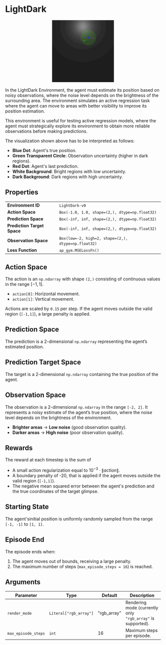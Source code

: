 # LightDark

<p align="center"><img src="img/LightDark-v0.gif" alt="LightDark-v0" width="200px"/></p>

In the LightDark Environment, the agent must estimate its position based on noisy observations, where the noise level depends on the brightness of the surrounding area. 
The environment simulates an active regression task where the agent can move to areas with better visibility to improve its position estimation.

This environment is useful for testing active regression models, where the agent must strategically explore its environment to obtain more reliable observations before making predictions.

The visualization shown above has to be interpreted as follows:
- **Blue Dot**: Agent's true position.
- **Green Transparent Circle**: Observation uncertainty (higher in dark regions).
- **Red Dot**: Agent's last prediction.
- **White Background**: Bright regions with low uncertainty.
- **Dark Background**: Dark regions with high uncertainty.

## Properties
<table>
    <tr>
        <td><strong>Environment ID</strong></td>
        <td><code>LightDark-v0</code></td>
    </tr>
    <tr>
        <td><strong>Action Space</strong></td>
        <td><code>Box(-1.0, 1.0, shape=(2,), dtype=np.float32)</code></td>
    </tr>
    <tr>
        <td><strong>Prediction Space</strong></td>
        <td><code>Box(-inf, inf, shape=(2,), dtype=np.float32)</code></td>
    </tr>
    <tr>
        <td><strong>Prediction Target Space</strong></td>
        <td><code>Box(-inf, inf, shape=(2,), dtype=np.float32)</code></td>
    </tr>
    <tr>
        <td><strong>Observation Space</strong></td>
        <td>
            <code>Box(low=-2, high=2, shape=(2,), dtype=np.float32)</code>
        </td>
    </tr>
    <tr>
        <td><strong>Loss Function</strong></td>
        <td>
            <code>ap_gym.MSELossFn()</code>
        </td>
    </tr>
</table>

## Action Space

The action is an `np.ndarray` with shape `(2,)` consisting of continuous values in the range $[-1, 1]$.

- `action[0]`: Horizontal movement.
- `action[1]`: Vertical movement.

Actions are scaled by `0.15` per step. If the agent moves outside the valid region (`[-1,1]`), a large penalty is
applied.

## Prediction Space

The prediction is a 2-dimensional `np.ndarray` representing the agent’s estimated position.

## Prediction Target Space

The target is a 2-dimensional `np.ndarray` containing the true position of the agent.

## Observation Space

The observation is a 2-dimensional `np.ndarray` in the range `[-2, 2]`. It represents a noisy estimate of the
agent’s true position, where the noise level depends on the brightness of the environment.

- **Brighter areas** → **Low noise** (good observation quality).
- **Darker areas** → **High noise** (poor observation quality).

## Rewards

The reward at each timestep is the sum of

- A small action regularization equal to $10^{-3} \cdot{} \lVert action\rVert$.
- A boundary penalty of -20, that is applied if the agent moves outside the valid region (`[-1,1]`).
- The negative mean squared error between the agent's prediction and the true coordinates of the target glimpse.

## Starting State

The agent'sinitial position is uniformly randomly sampled from the range `[-1, -1]` to `[1, 1]`.

## Episode End

The episode ends when:

1. The agent moves out of bounds, receiving a large penalty.
2. The maximum number of steps (`max_episode_steps = 16`) is reached.

## Arguments

| Parameter           | Type                   | Default     | Description                                                 |
|---------------------|------------------------|-------------|-------------------------------------------------------------|
| `render_mode`       | `Literal["rgb_array"]` | "rgb_array" | Rendering mode (currently only `"rgb_array"` is supported). |
| `max_episode_steps` | `int`                  | 16          | Maximum steps per episode.                                  |
